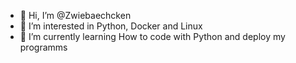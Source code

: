 - 👋 Hi, I’m @Zwiebaechcken
- 👀 I’m interested in Python, Docker and Linux
- 🌱 I’m currently learning How to code with Python and deploy my programms

<!---
Zwiebaechcken/Zwiebaechcken is a ✨ special ✨ repository because its `README.md` (this file) appears on your GitHub profile.
You can click the Preview link to take a look at your changes.
--->
